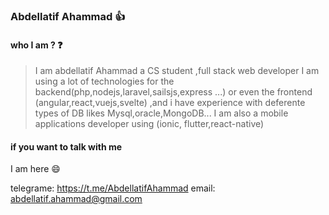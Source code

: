 ### Abdellatif Ahammad :+1:

#### who I am ? :question:

> I am abdellatif Ahammad a CS student ,full stack web developer I am using a lot of technologies for the backend(php,nodejs,laravel,sailsjs,express ...) or even the frontend (angular,react,vuejs,svelte) ,and i have experience with deferente types of DB likes Mysql,oracle,MongoDB...
> I am also a mobile applications developer using (ionic, flutter,react-native)

#### if you want to talk with me

I am here :smile:

telegrame: https://t.me/AbdellatifAhammad
email: abdellatif.ahammad@gmail.com
